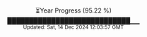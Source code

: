 <p align="center">
⏳Year Progress (95.22 %)<br>
████████████████████████████▁▁ <br>
<sub>Updated: Sat, 14 Dec 2024 12:03:57 GMT</sub>
</p>

